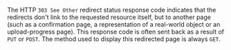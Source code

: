 The HTTP `303 See Other` redirect status response code indicates that the redirects don't link to
the requested resource itself, but to another page (such as a confirmation page, a representation of a real-world object
or an upload-progress page). This response code is often sent back as a result of `PUT` or `POST`. The
method used to display this redirected page is always `GET`.